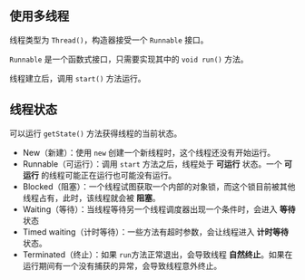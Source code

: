 ## 使用多线程

线程类型为 `Thread()`，构造器接受一个 `Runnable` 接口。

`Runnable` 是一个函数式接口，只需要实现其中的 `void run()` 方法。

线程建立后，调用 `start()` 方法运行。

## 线程状态

可以运行 `getState()` 方法获得线程的当前状态。

-   New（新建）：使用 `new` 创建一个新线程时，这个线程还没有开始运行。
-   Runnable（可运行）：调用 `start` 方法之后，线程处于 **可运行** 状态。一个 **可运行** 的线程可能正在运行也可能没有运行。
-   Blocked（阻塞）：一个线程试图获取一个内部的对象锁，而这个锁目前被其他线程占有，此时，该线程就会被 **阻塞**。
-   Waiting（等待）：当线程等待另一个线程调度器出现一个条件时，会进入 **等待** 状态
-   Timed waiting（计时等待）：一些方法有超时参数，会让线程进入 **计时等待** 状态。
-   Terminated（终止）：如果 `run`方法正常退出，会导致线程 **自然终止**。如果在运行期间有一个没有捕获的异常，会导致线程意外终止。

